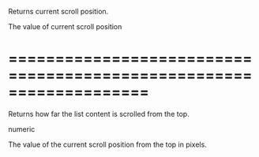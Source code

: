 <!--**
/*-------------------------------------------
    Auto-generated file. Do not modify.
-------------------------------------------

**-->
<!--d-->
Returns current scroll position.
<!--/d-->
<!--rd-->The value of current scroll position<!--/rd-->
===================================================================
===================================================================

<!--shortDescription-->
Returns how far the list content is scrolled from the top.
<!--/shortDescription-->

<!--returnType-->numeric<!--/returnType-->
<!--returnDescription-->
The value of the current scroll position from the top in pixels.
<!--/returnDescription-->

<!--fullDescription-->

<!--/fullDescription-->